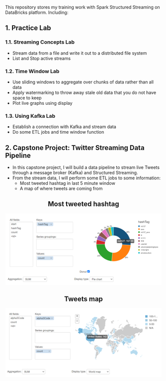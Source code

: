 This repository stores my training work with Spark Structured Streaming on DataBricks platform. Including:
## 1. Practice Lab
### 1.1. Streaming Concepts Lab
- Stream data from a file and write it out to a distributed file system
- List and Stop active streams
### 1.2. Time Window Lab
- Use sliding windows to aggregate over chunks of data rather than all data
- Apply watermarking to throw away stale old data that you do not have space to keep
- Plot live graphs using display
### 1.3. Using Kafka Lab
- Establish a connection with Kafka and stream data
- Do some ETL jobs and time window function
## 2. Capstone Project: Twitter Streaming Data Pipeline
- In this capstone project, I will build a data pipeline to stream live Tweets through a message broker (Kafka) and Structured Streaming. 
- From the stream data, I will perform some ETL jobs to some information:
  - Most tweeted hashtag in last 5 minute window
  - A map of where tweets are coming from
<h2 align="center">Most tweeted hashtag</h2>

![Most tweeted hashtag](./images/1.png)

<h2 align="center">Tweets map</h2>

![Tweets map](./images/2.png)

